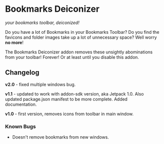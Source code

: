 # Bookmarks Deiconizer #
*your bookmarks toolbar, deiconized!*

Do you have a lot of Bookmarks in your Bookmarks Toolbar? Do you find the favicons and folder images take up a lot of unnecessary space? Well worry **no more**!

The Bookmarks Deiconizer addon removes these unsightly abominations from your toolbar! Forever! Or at least until you disable this addon.

## Changelog ##

**v2.0** - fixed multiple windows bug.

**v1.1** - updated to work with addon-sdk version, aka Jetpack 1.0. Also updated package.json manifest to be more complete. Added documentation.

**v1.0** - first version, removes icons from toolbar in main window.

### Known Bugs

*  Doesn't remove bookmarks from new windows.
